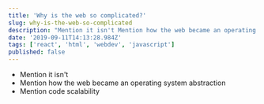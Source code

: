 ```yaml
---
title: 'Why is the web so complicated?'
slug: why-is-the-web-so-complicated
description: "Mention it isn't Mention how the web became an operating system abstraction Mention code scalability..."
date: '2019-09-11T14:13:28.984Z'
tags: ['react', 'html', 'webdev', 'javascript']
published: false
---
```


- Mention it isn't
- Mention how the web became an operating system abstraction
- Mention code scalability
